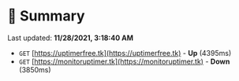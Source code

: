 # 📖 Summary
Last updated: **11/28/2021, 3:18:40 AM**

- `GET` [https://uptimerfree.tk](https://uptimerfree.tk) - **Up** (4395ms)
- `GET` [https://monitoruptimer.tk](https://monitoruptimer.tk) - **Down** (3850ms)
